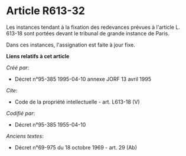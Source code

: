 # Article R613-32

Les instances tendant à la fixation des redevances prévues à l'article L. 613-18 sont portées devant le tribunal de grande
instance de Paris. 

Dans ces instances, l'assignation est faite à jour fixe.

**Liens relatifs à cet article**

_Créé par_:

  - Décret n°95-385 1995-04-10 annexe JORF 13 avril 1995

_Cite_:

  - Code de la propriété intellectuelle - art. L613-18 (V)

_Codifié par_:

  - Décret n°95-385 1955-04-10

_Anciens textes_:

  - Décret n°69-975 du 18 octobre 1969 - art. 29 (Ab)
